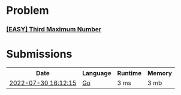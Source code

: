 <h1>Problem</h1>
<h3><a href="https://leetcode.com/problems/third-maximum-number/description/">[EASY] Third Maximum Number</a></h3>

<h1>Submissions</h1>
<table>
<tr>
<th>Date</th> <th>Language</th> <th>Runtime</th> <th>Memory</th>
</tr>
<tr>
<td> <a href="https://leetcode.com/submissions/detail/760669845/"> 2022-07-30 16:12:15 </a> </td>
<td> <a href="./0414.%20Third%20Maximum%20Number.go"> Go </a> </td>
<td> 3 ms </td>
<td> 3 mb </td>
</tr>
</table>